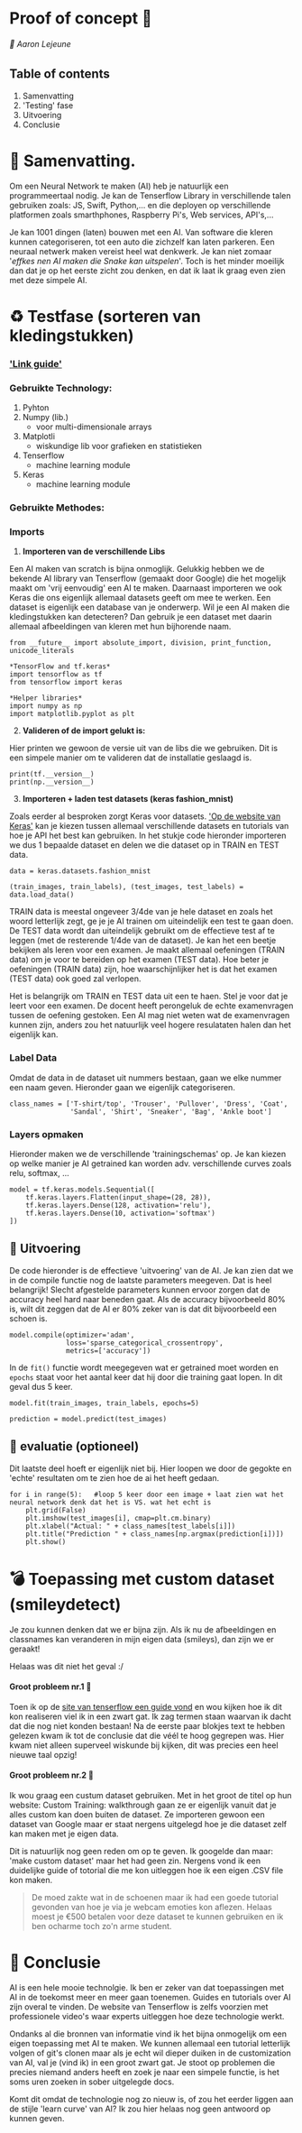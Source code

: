 # Proof of concept :thought_balloon:
###### :boy: Aaron Lejeune

## Table of contents
1. Samenvatting
2. 'Testing' fase
3. Uitvoering
4. Conclusie

#  :page_with_curl:  Samenvatting.
Om een Neural Network te maken (AI) heb je natuurlijk een programmeertaal nodig. Je kan de Tenserflow Library in verschillende talen gebruiken zoals: JS, Swift, Python,... en die deployen op verschillende platformen zoals smarthphones, Raspberry Pi's, Web services, API's,...

Je kan 1001 dingen (laten) bouwen met een AI. Van software die kleren kunnen categoriseren, tot een auto die zichzelf kan laten parkeren. Een neuraal netwerk maken vereist heel wat denkwerk. Je kan niet zomaar '*effkes nen AI maken die Snake kan uitspelen*'. Toch is het minder moeilijk dan dat je op het eerste zicht zou denken, en dat ik laat ik graag even zien met deze simpele AI.

# :recycle: Testfase (sorteren van kledingstukken)
### ['Link guide'](https://www.tensorflow.org/tutorials/keras/classification)

### Gebruikte Technology:
1. Pyhton
2. Numpy (lib.)
     - voor multi-dimensionale arrays
3. Matplotli
     - wiskundige lib voor grafieken en statistieken
4. Tenserflow  
     - machine learning module
5. Keras       
     - machine learning module
     
### Gebruikte Methodes:
### Imports
1. __Importeren van de verschillende Libs__

Een AI maken van scratch is bijna onmoglijk. Gelukkig hebben we de bekende AI library van Tenserflow (gemaakt door Google) die het mogelijk maakt om 'vrij eenvoudig' een AI te maken. Daarnaast importeren we ook Keras die ons eigenlijk allemaal datasets geeft om mee te werken. Een dataset is eigenlijk een database van je onderwerp. Wil je een AI maken die kledingstukken kan detecteren? Dan gebruik je een dataset met daarin allemaal afbeeldingen van kleren met hun bijhorende naam.

```
from __future__ import absolute_import, division, print_function, unicode_literals

*TensorFlow and tf.keras*
import tensorflow as tf
from tensorflow import keras

*Helper libraries*
import numpy as np
import matplotlib.pyplot as plt
```

2. __Valideren of de import gelukt is:__

Hier printen we gewoon de versie uit van de libs die we gebruiken. Dit is een simpele manier om te valideren dat de installatie geslaagd is.

```
print(tf.__version__)
print(np.__version__)
```

3. __Importeren + laden test datasets (keras fashion_mnist)__

Zoals eerder al besproken zorgt Keras voor datasets. ['Op de website van Keras'](https://keras.io/examples/mnist_dataset_api/) kan je kiezen tussen allemaal verschillende datasets en tutorials van hoe je API het best kan gebruiken. In het stukje code hieronder importeren we dus 1 bepaalde dataset en delen we die dataset op in TRAIN en TEST data.

```
data = keras.datasets.fashion_mnist

(train_images, train_labels), (test_images, test_labels) = data.load_data()
```

TRAIN data is meestal ongeveer 3/4de van je hele dataset en zoals het woord letterlijk zegt, ge je je AI trainen om uiteindelijk een test te gaan doen. De TEST data wordt dan uiteindelijk gebruikt om de effectieve test af te leggen (met de resterende 1/4de van de dataset). Je kan het een beetje bekijken als leren voor een examen. Je maakt allemaal oefeningen (TRAIN data) om je voor te bereiden op het examen (TEST data). Hoe beter je oefeningen (TRAIN data) zijn, hoe waarschijnlijker het is dat het examen (TEST data) ook goed zal verlopen.

Het is belangrijk om TRAIN en TEST data uit een te haen. Stel je voor dat je leert voor een examen. De docent heeft perongeluk de echte examenvragen tussen de oefening gestoken. Een AI mag niet weten wat de examenvragen kunnen zijn, anders zou het natuurlijk veel hogere resulataten halen dan het eigenlijk kan.

### Label Data

Omdat de data in de dataset uit nummers bestaan, gaan we elke nummer een naam geven. Hieronder gaan we eigenlijk categoriseren.
```
class_names = ['T-shirt/top', 'Trouser', 'Pullover', 'Dress', 'Coat',
               'Sandal', 'Shirt', 'Sneaker', 'Bag', 'Ankle boot']
```

### Layers opmaken

Hieronder maken we de verschillende 'trainingschemas' op. Je kan kiezen op welke manier je AI getrained kan worden adv. verschillende curves zoals relu, softmax, ...
```
model = tf.keras.models.Sequential([
    tf.keras.layers.Flatten(input_shape=(28, 28)),
    tf.keras.layers.Dense(128, activation='relu'),
    tf.keras.layers.Dense(10, activation='softmax')
])
```

## :bicyclist: Uitvoering

De code hieronder is de effectieve 'uitvoering' van de AI. Je kan zien dat we in de compile functie nog de laatste parameters meegeven. Dat is heel belangrijk! Slecht afgestelde parameters kunnen ervoor zorgen dat de accuracy heel hard naar beneden gaat. Als de accuracy bijvoorbeeld 80% is, wilt dit zeggen dat de AI er 80% zeker van is dat dit bijvoorbeeld een schoen is.

```
model.compile(optimizer='adam',
              loss='sparse_categorical_crossentropy',
              metrics=['accuracy'])
```
In de ```fit()``` functie wordt meegegeven wat er getrained moet worden en ```epochs``` staat voor het aantal keer dat hij door die training gaat lopen. In dit geval dus 5 keer.
```
model.fit(train_images, train_labels, epochs=5)

prediction = model.predict(test_images)
```

## :pencil: evaluatie (optioneel)

Dit laatste deel hoeft er eigenlijk niet bij. Hier loopen we door de gegokte en 'echte' resultaten om te zien hoe de ai het heeft gedaan.

```
for i in range(5):   #loop 5 keer door een image + laat zien wat het neural network denk dat het is VS. wat het echt is
    plt.grid(False)
    plt.imshow(test_images[i], cmap=plt.cm.binary)
    plt.xlabel("Actual: " + class_names[test_labels[i]])
    plt.title("Prediction " + class_names[np.argmax(prediction[i])])
    plt.show()
```

# :bomb: Toepassing met custom dataset (smileydetect) 

Je zou kunnen denken dat we er bijna zijn. Als ik nu de afbeeldingen en classnames kan veranderen in mijn eigen data (smileys), dan zijn we er geraakt!

Helaas was dit niet het geval :/

#### Groot probleem nr.1 :gun:
 Toen ik op de [site van tenserflow een guide vond](https://www.tensorflow.org/tutorials/customization/custom_training_walkthrough) en wou kijken hoe ik dit kon realiseren viel ik in een zwart gat. Ik zag termen staan waarvan ik dacht dat die nog niet konden bestaan! Na de eerste paar blokjes text te hebben gelezen kwam ik tot de conclusie dat die véél te hoog gegrepen was. Hier kwam niet alleen superveel wiskunde bij kijken, dit was precies een heel nieuwe taal opzig! 

#### Groot probleem nr.2 :gun:
 Ik wou graag een custum dataset gebruiken. Met in het groot de titel op hun website: Custom Training: walkthrough gaan ze er eigenlijk vanuit dat je alles custom kan doen buiten de dataset. Ze importeren gewoon een dataset van Google maar er staat nergens uitgelegd hoe je die dataset zelf kan maken met je eigen data.

 Dit is natuurlijk nog geen reden om op te geven. Ik googelde dan maar: 'make custom dataset' maar het had geen zin. Nergens vond ik een duidelijke guide of totorial die me kon uitleggen hoe ik een eigen .CSV file kon maken.

 > De moed zakte wat in de schoenen maar ik had een goede tutorial gevonden van hoe je via je webcam emoties kon aflezen. Helaas moest je €500 betalen voor deze dataset te kunnen gebruiken en ik ben ocharme toch zo'n arme student.


# :checkered_flag: Conclusie
AI is een hele mooie technolgie. Ik ben er zeker van dat toepassingen met AI in de toekomst meer en meer gaan toenemen. Guides en tutorials over AI zijn overal te vinden. De website van Tenserflow is zelfs voorzien met professionele video's waar experts uitleggen hoe deze technologie werkt.

Ondanks al die bronnen van informatie vind ik het bijna onmogelijk om een eigen toepassing met AI te maken. We kunnen allemaal een tutorial letterlijk volgen of git's clonen maar als je echt wil dieper duiken in de customization van AI, val je (vind ik) in een groot zwart gat. Je stoot op problemen die precies niemand anders heeft en zoek je naar een simpele functie, is het soms uren zoeken in sober uitgelegde docs. 

Komt dit omdat de technologie nog zo nieuw is, of zou het eerder liggen aan de stijle 'learn curve' van AI? Ik zou hier helaas nog geen antwoord op kunnen geven.

